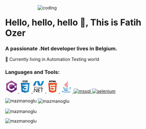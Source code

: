 <img align="right" alt="coding" width="400" src="https://media.giphy.com/media/heIX5HfWgEYlW/giphy.gif">
<h1>Hello, hello, hello 👋, This is Fatih Ozer</h1>
<h3>A passionate .Net developer lives in Belgium.</h3>
🌱 Currently living in Automation Testing world

<p align="left">
</p>

<h3 align="left">Languages and Tools:</h3>
<p align="left"> <a href="https://www.w3schools.com/cs/" target="_blank" rel="noreferrer"> <img src="https://raw.githubusercontent.com/devicons/devicon/master/icons/csharp/csharp-original.svg" alt="csharp" width="40" height="40"/> </a> <a href="https://www.w3schools.com/css/" target="_blank" rel="noreferrer"> <img src="https://raw.githubusercontent.com/devicons/devicon/master/icons/css3/css3-original-wordmark.svg" alt="css3" width="40" height="40"/> </a> <a href="https://dotnet.microsoft.com/" target="_blank" rel="noreferrer"> <img src="https://raw.githubusercontent.com/devicons/devicon/master/icons/dot-net/dot-net-original-wordmark.svg" alt="dotnet" width="40" height="40"/> </a> <a href="https://www.w3.org/html/" target="_blank" rel="noreferrer"> <img src="https://raw.githubusercontent.com/devicons/devicon/master/icons/html5/html5-original-wordmark.svg" alt="html5" width="40" height="40"/> </a> <a href="https://www.java.com" target="_blank" rel="noreferrer"> <img src="https://raw.githubusercontent.com/devicons/devicon/master/icons/java/java-original.svg" alt="java" width="40" height="40"/> </a> <a href="https://www.microsoft.com/en-us/sql-server" target="_blank" rel="noreferrer"> <img src="https://www.svgrepo.com/show/303229/microsoft-sql-server-logo.svg" alt="mssql" width="40" height="40"/> </a> <a href="https://www.selenium.dev" target="_blank" rel="noreferrer"> <img src="https://raw.githubusercontent.com/detain/svg-logos/780f25886640cef088af994181646db2f6b1a3f8/svg/selenium-logo.svg" alt="selenium" width="40" height="40"/> </a> </p>

<p><img align="left" src="https://github-readme-stats.vercel.app/api/top-langs?username=mazmanoglu&show_icons=true&locale=en&layout=compact" alt="mazmanoglu" /></p>

<p>&nbsp;<img align="center" src="https://github-readme-stats.vercel.app/api?username=mazmanoglu&show_icons=true&locale=en" alt="mazmanoglu" /></p>

<p><img align="center" src="https://github-readme-streak-stats.herokuapp.com/?user=mazmanoglu&" alt="mazmanoglu" /></p>

<p align="left"> <img src="https://komarev.com/ghpvc/?username=mazmanoglu&label=Profile%20views&color=0e75b6&style=flat" alt="mazmanoglu" /> </p>

